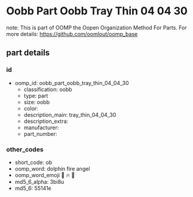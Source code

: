 # Oobb Part Oobb Tray Thin 04 04 30  

note: This is part of OOMP the Oopen Organization Method For Parts. For more details: https://github.com/oomlout/oomp_base

##  part details





### id
* oomp_id: oobb_part_oobb_tray_thin_04_04_30
  * classification: oobb
  * type: part
  * size: oobb
  * color: 
  * description_main: tray_thin_04_04_30
  * description_extra: 
  * manufacturer: 
  * part_number: 

### other_codes
* short_code: ob
* oomp_word: dolphin fire angel
* oomp_word_emoji :dolphin: :fire: :angel:
* md5_6_alpha: 3bi8u
* md5_6: 55141e